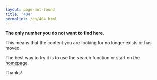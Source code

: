 ```yaml
---
layout: page-not-found
title: '404'
permalink: /en/404.html
---
```


<p><strong>The only number you do not want to find here.</strong></p>

<p>This means that the content you are looking for no longer exists or has moved.</p>

<p>The best way to try it is to use the <span id="jump-to-search"><a>search function </a></span> or start on the <a href="https://sdg-indikatoren.de">homepage</a>.</p>

<p>Thanks!</p>
